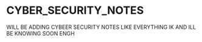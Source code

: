 # CYBER_SECURITY_NOTES
WILL BE ADDING CYBEER SECURITY NOTES LIKE EVERYTHING IK AND ILL BE KNOWING SOON ENGH
